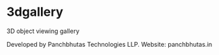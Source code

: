 # 3dgallery
3D object viewing gallery

Developed by Panchbhutas Technologies LLP.
Website: panchbhutas.in
